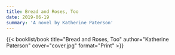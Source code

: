 ```yaml
---
title: Bread and Roses, Too
date: 2019-06-19
summary: 'A novel by Katherine Paterson'
---
```


{{< booklist/book
title="Bread and Roses, Too"
author="Katherine Paterson"
cover="cover.jpg"
format="Print" >}}
